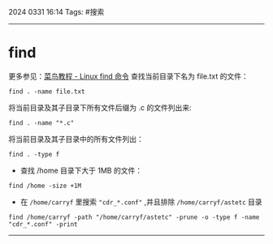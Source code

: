 2024 0331 16:14
Tags: #搜索

---


<!-- toc -->
# find
更多参见：[菜鸟教程 - Linux find 命令](https://www.runoob.com/linux/linux-comm-find.html)
查找当前目录下名为 file.txt 的文件：
```shell
find . -name file.txt
```

将当前目录及其子目录下所有文件后缀为 .c 的文件列出来:
```shell
find . -name "*.c"
```

将当前目录及其子目录中的所有文件列出：
```shell
find . -type f
```

- 查找 /home 目录下大于 1MB 的文件：
```shell
find /home -size +1M
```

- 在 `/home/carryf` 里搜索 `"cdr_*.conf"` ,并且排除 `/home/carryf/astetc` 目录

```shell
find /home/carryf -path "/home/carryf/astetc" -prune -o -type f -name "cdr_*.conf" -print
```





---

